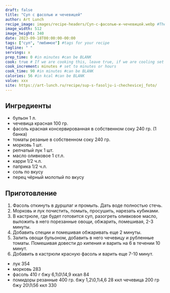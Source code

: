 ```yaml
---
draft: false
title: "Суп с фасолью и чечевицей"
author: Art Lunch
recipe_image: images/recipe-headers/Суп-с-фасолью-и-чечевицей.webp #The image for your recipe
image_width: 512
image_height: 340
date: 2023-09-18T00:00:00-00:00
tags: ["суп", "любимое"] #tags for your recipe
tagline: " "
servings: x
prep_time: 0 #in minutes #can be BLANK
cook: true # If we are cooking this, leave true, if we are cooling set to false
cook_increment: minutes # set to minutes or hours
cook_time: 90 #in minutes #can be BLANK
calories: 56 #in kcal #can be BLANK
value: xxx
site: https://art-lunch.ru/recipe/sup-s-fasolju-i-chechevicej_foto/
---
```



## Ингредиенты
- бульон 1 л.
- чечевица красная 100 гр.
- фасоль красная консервированная в собственном соку 240 гр. (1 банка)
- томаты резаные в собственном соку 240 гр.
- морковь 1 шт.
- репчатый лук 1 шт.
- масло оливковое 1 ст.л.
- карри 1/2 ч.л.
- паприка 1/2 ч.л.
- соль по вкусу
- перец чёрный молотый по вкусу
  
## Приготовление

1. Фасоль откинуть в дуршлаг и промыть. Дать воде полностью стечь.
2. Морковь и лук почистить, помыть, просушить, нарезать кубиками.
3. В кастрюле, где будет готовится суп, разогреть оливковое масло, выложить в него порезанные овощи, обжарить, помешивая, 2-3 минуты.
4. Добавить специи и помешивая обжаривать еще 2 минуты.
5. Залить овощи бульоном, добавить в него чечевицу и рубленные томаты. Помешивая довести до кипения и варить на 6 в течении 10 минут.
6. Добавить в кастрюли красную фасоль и варить еще 7-10 минут.

- лук 354 
- морковь 283
- фасоль 410 г
бжу 6,1\0\14,9
ккал 84
- помидоры резанные 400 гр. 
бжу 1,2\0,1\4,6
28 ккл
чечевица 200 гр
бжу 20\1\56
ккл 330

